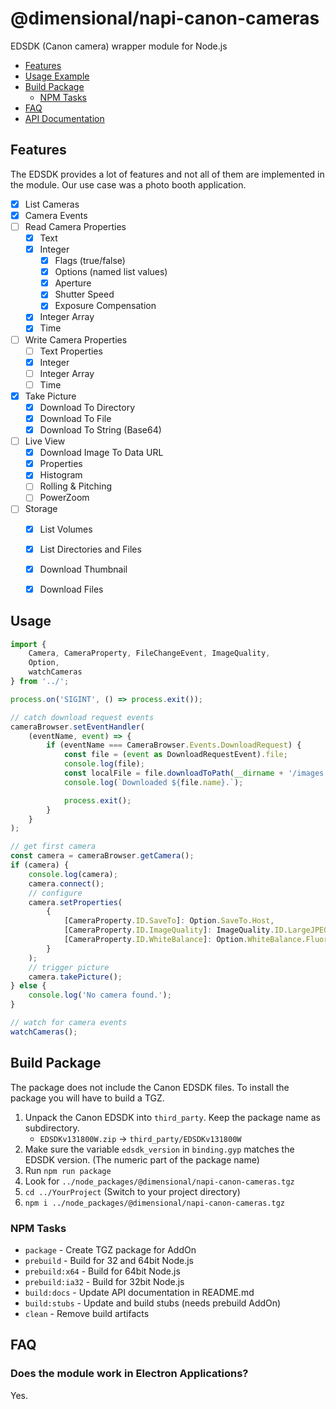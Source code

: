 # @dimensional/napi-canon-cameras

EDSDK (Canon camera) wrapper module for Node.js

* [Features](#features)
* [Usage Example](#usage)
* [Build Package](#build-package)
  * [NPM Tasks](#npm-tasks)
* [FAQ](#faq)
* [API Documentation](API.md)

## Features

The EDSDK provides a lot of features and not all of them are
implemented in the module. Our use case was a photo booth 
application.

- [x] List Cameras
- [x] Camera Events
- [ ] Read Camera Properties
    - [x] Text
    - [x] Integer
      - [x] Flags (true/false)
      - [x] Options (named list values)
      - [x] Aperture
      - [x] Shutter Speed
      - [x] Exposure Compensation
    - [x] Integer Array
    - [x] Time
- [ ] Write Camera Properties
    - [ ] Text Properties
    - [x] Integer
    - [ ] Integer Array
    - [ ] Time
- [x] Take Picture
    - [x] Download To Directory
    - [x] Download To File
    - [x] Download To String (Base64)
- [ ] Live View
    - [x] Download Image To Data URL
    - [x] Properties
    - [x] Histogram
    - [ ] Rolling & Pitching
    - [ ] PowerZoom
- [ ] Storage
    - [x] List Volumes
    - [x] List Directories and Files
    - [x] Download Thumbnail
    - [x] Download Files


## Usage

```typescript
import {
    Camera, CameraProperty, FileChangeEvent, ImageQuality,
    Option,
    watchCameras
} from '../';

process.on('SIGINT', () => process.exit());

// catch download request events
cameraBrowser.setEventHandler(
    (eventName, event) => {
        if (eventName === CameraBrowser.Events.DownloadRequest) {
            const file = (event as DownloadRequestEvent).file;
            console.log(file);
            const localFile = file.downloadToPath(__dirname + '/images');
            console.log(`Downloaded ${file.name}.`);

            process.exit();
        }
    }
);

// get first camera
const camera = cameraBrowser.getCamera();
if (camera) {
    console.log(camera);
    camera.connect();
    // configure
    camera.setProperties(
        {
            [CameraProperty.ID.SaveTo]: Option.SaveTo.Host,
            [CameraProperty.ID.ImageQuality]: ImageQuality.ID.LargeJPEGFine,
            [CameraProperty.ID.WhiteBalance]: Option.WhiteBalance.Fluorescent
        }
    );
    // trigger picture
    camera.takePicture();
} else {
    console.log('No camera found.');
}

// watch for camera events
watchCameras();
```
 
## Build Package

The package does not include the Canon EDSDK files. To install the package you will have 
to build a TGZ.
 
 1. Unpack the Canon EDSDK into `third_party`. Keep the package name as subdirectory.
    * `EDSDKv131800W.zip` → `third_party/EDSDKv131800W`
 2. Make sure the variable `edsdk_version` in `binding.gyp` matches the EDSDK version. (The numeric part of the 
    package name)
 3. Run `npm run package`
 4. Look for `../node_packages/@dimensional/napi-canon-cameras.tgz`
 5. `cd ../YourProject` (Switch to your project directory)
 6. `npm i ../node_packages/@dimensional/napi-canon-cameras.tgz`

### NPM Tasks

* `package` - Create TGZ package for AddOn
* `prebuild` - Build for 32 and 64bit Node.js
* `prebuild:x64` - Build for 64bit Node.js
* `prebuild:ia32` - Build for 32bit Node.js
* `build:docs` - Update API documentation in README.md
* `build:stubs` - Update and build stubs (needs prebuild AddOn)
* `clean` - Remove build artifacts

## FAQ

### Does the module work in Electron Applications?

Yes.
